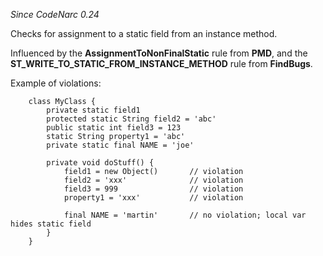 
*Since CodeNarc 0.24*

Checks for assignment to a static field from an instance method.

Influenced by the **AssignmentToNonFinalStatic** rule from **PMD**, and the
**ST_WRITE_TO_STATIC_FROM_INSTANCE_METHOD** rule from **FindBugs**.

Example of violations:

```
    class MyClass {
        private static field1
        protected static String field2 = 'abc'
        public static int field3 = 123
        static String property1 = 'abc'
        private static final NAME = 'joe'

        private void doStuff() {
            field1 = new Object()       // violation
            field2 = 'xxx'              // violation
            field3 = 999                // violation
            property1 = 'xxx'           // violation

            final NAME = 'martin'       // no violation; local var hides static field
        }
    }
```


